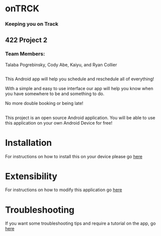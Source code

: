 # onTRCK #
### Keeping you on Track

##
## 422 Project 2

### Team Members:
 Talaba Pogrebinsky, Cody Abe, Kaiyu, and Ryan Collier
##
This Android app will help you schedule and reschedule all of everything!

With a simple and easy to use interface our app will help you know when you have somewhere to be and something to do.

No more double booking or being late!

##
This project is an open source Android application. You will be able to use this application on your own Android Device for free!

# Installation #
For instructions on how to install this on your device please go [here](./README.md)

##
# Extensibility #
For instructions on how to modify this application go [here](./README.md)

##
# Troubleshooting #
If you want some troubleshooting tips and require a tutorial on the app, go [here](./README.md)
